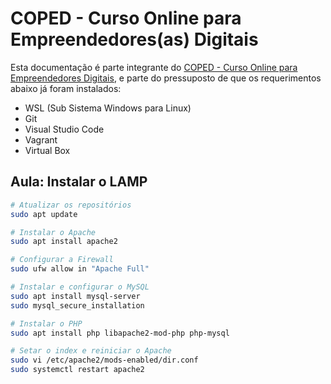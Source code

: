 # COPED - Curso Online para Empreendedores(as) Digitais

Esta documentação é parte integrante do [COPED - Curso Online para Empreendedores Digitais](https://neoricalex.com.br/courses/coped/), e parte do pressuposto de que os requerimentos abaixo já foram instalados:

* WSL (Sub Sistema Windows para Linux)
* Git
* Visual Studio Code
* Vagrant
* Virtual Box

## Aula: Instalar o LAMP

```bash
# Atualizar os repositórios
sudo apt update

# Instalar o Apache
sudo apt install apache2

# Configurar a Firewall
sudo ufw allow in "Apache Full"

# Instalar e configurar o MySQL
sudo apt install mysql-server
sudo mysql_secure_installation

# Instalar o PHP
sudo apt install php libapache2-mod-php php-mysql

# Setar o index e reiniciar o Apache
sudo vi /etc/apache2/mods-enabled/dir.conf
sudo systemctl restart apache2
```

